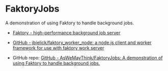 # FaktoryJobs
A demonstration of using Faktory to handle background jobs.

- [Faktory - high-performance background job server](http://contribsys.com/faktory/)
- [GitHub - jbielick/faktory_worker_node: a node.js client and worker framework for use with faktory work server](https://github.com/jbielick/faktory_worker_node)

- GitHub repo: [GitHub - AsWeMayThink/FaktoryJobs: A demonstration of using Faktory to handle background jobs.](https://github.com/AsWeMayThink/FaktoryJobs)
